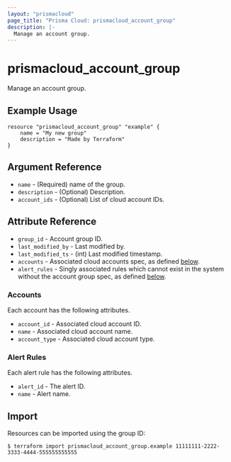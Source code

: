 ```yaml
---
layout: "prismacloud"
page_title: "Prisma Cloud: prismacloud_account_group"
description: |-
  Manage an account group.
---
```


# prismacloud_account_group

Manage an account group.

## Example Usage

```hcl
resource "prismacloud_account_group" "example" {
    name = "My new group"
    description = "Made by Terraform"
}
```

## Argument Reference

* `name` - (Required) name of the group.
* `description` - (Optional) Description.
* `account_ids` - (Optional) List of cloud account IDs.

## Attribute Reference

* `group_id` - Account group ID.
* `last_modified_by` - Last modified by.
* `last_modified_ts` - (int) Last modified timestamp.
* `accounts` - Associated cloud accounts spec, as defined [below](#accounts).
* `alert_rules` - Singly associated rules which cannot exist in the system without the account group spec, as defined [below](#alert-rules).

### Accounts

Each account has the following attributes.

* `account_id` - Associated cloud account ID.
* `name` - Associated cloud account name.
* `account_type` - Associated cloud account type.

### Alert Rules

Each alert rule has the following attributes.

* `alert_id` - The alert ID.
* `name` - Alert name.

## Import

Resources can be imported using the group ID:

```
$ terraform import prismacloud_account_group.example 11111111-2222-3333-4444-555555555555
```
